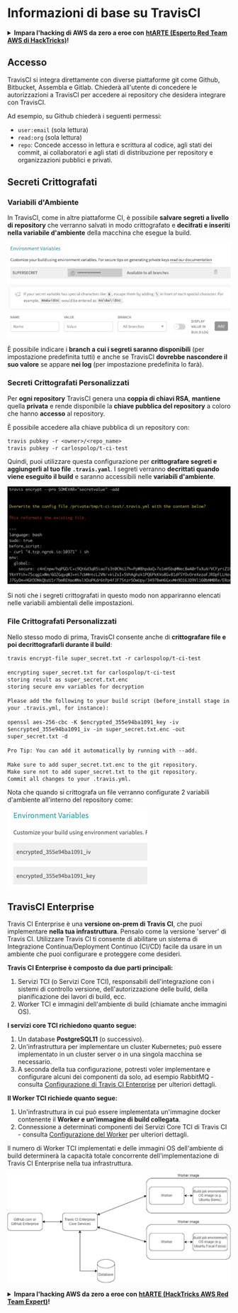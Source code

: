 # Informazioni di base su TravisCI

<details>

<summary><strong>Impara l'hacking di AWS da zero a eroe con</strong> <a href="https://training.hacktricks.xyz/courses/arte"><strong>htARTE (Esperto Red Team AWS di HackTricks)</strong></a><strong>!</strong></summary>

Altri modi per supportare HackTricks:

* Se desideri vedere la tua **azienda pubblicizzata su HackTricks** o **scaricare HackTricks in PDF** Controlla i [**PIANI DI ABBONAMENTO**](https://github.com/sponsors/carlospolop)!
* Ottieni il [**merchandising ufficiale di PEASS & HackTricks**](https://peass.creator-spring.com)
* Scopri [**La Famiglia PEASS**](https://opensea.io/collection/the-peass-family), la nostra collezione di [**NFT esclusivi**](https://opensea.io/collection/the-peass-family)
* **Unisciti al** 💬 [**gruppo Discord**](https://discord.gg/hRep4RUj7f) o al [**gruppo telegram**](https://t.me/peass) o **seguici** su **Twitter** 🐦 [**@hacktricks\_live**](https://twitter.com/hacktricks\_live)**.**
* **Condividi i tuoi trucchi di hacking inviando PR a** [**HackTricks**](https://github.com/carlospolop/hacktricks) e [**HackTricks Cloud**](https://github.com/carlospolop/hacktricks-cloud) github repos.

</details>

## Accesso

TravisCI si integra direttamente con diverse piattaforme git come Github, Bitbucket, Assembla e Gitlab. Chiederà all'utente di concedere le autorizzazioni a TravisCI per accedere ai repository che desidera integrare con TravisCI.

Ad esempio, su Github chiederà i seguenti permessi:

* `user:email` (sola lettura)
* `read:org` (sola lettura)
* `repo`: Concede accesso in lettura e scrittura al codice, agli stati dei commit, ai collaboratori e agli stati di distribuzione per repository e organizzazioni pubblici e privati.

## Secreti Crittografati

### Variabili d'Ambiente

In TravisCI, come in altre piattaforme CI, è possibile **salvare segreti a livello di repository** che verranno salvati in modo crittografato e **decifrati e inseriti nella variabile d'ambiente** della macchina che esegue la build.

![](<../../.gitbook/assets/image (203).png>)

È possibile indicare i **branch a cui i segreti saranno disponibili** (per impostazione predefinita tutti) e anche se TravisCI **dovrebbe nascondere il suo valore** se appare **nei log** (per impostazione predefinita lo farà).

### Secreti Crittografati Personalizzati

Per **ogni repository** TravisCI genera una **coppia di chiavi RSA**, **mantiene** quella **privata** e rende disponibile la **chiave pubblica del repository** a coloro che hanno **accesso** al repository.

È possibile accedere alla chiave pubblica di un repository con:
```
travis pubkey -r <owner>/<repo_name>
travis pubkey -r carlospolop/t-ci-test
```
Quindi, puoi utilizzare questa configurazione per **crittografare segreti e aggiungerli al tuo file `.travis.yaml`**. I segreti verranno **decrittati quando viene eseguito il build** e saranno accessibili nelle **variabili d'ambiente**.

![](<../../.gitbook/assets/image (139).png>)

Si noti che i segreti crittografati in questo modo non appariranno elencati nelle variabili ambientali delle impostazioni.

### File Crittografati Personalizzati

Nello stesso modo di prima, TravisCI consente anche di **crittografare file e poi decrittografarli durante il build**:
```
travis encrypt-file super_secret.txt -r carlospolop/t-ci-test

encrypting super_secret.txt for carlospolop/t-ci-test
storing result as super_secret.txt.enc
storing secure env variables for decryption

Please add the following to your build script (before_install stage in your .travis.yml, for instance):

openssl aes-256-cbc -K $encrypted_355e94ba1091_key -iv $encrypted_355e94ba1091_iv -in super_secret.txt.enc -out super_secret.txt -d

Pro Tip: You can add it automatically by running with --add.

Make sure to add super_secret.txt.enc to the git repository.
Make sure not to add super_secret.txt to the git repository.
Commit all changes to your .travis.yml.
```
Nota che quando si crittografa un file verranno configurate 2 variabili d'ambiente all'interno del repository come:

![](<../../.gitbook/assets/image (170).png>)

## TravisCI Enterprise

Travis CI Enterprise è una **versione on-prem di Travis CI**, che puoi implementare **nella tua infrastruttura**. Pensalo come la versione 'server' di Travis CI. Utilizzare Travis CI ti consente di abilitare un sistema di Integrazione Continua/Deployment Continuo (CI/CD) facile da usare in un ambiente che puoi configurare e proteggere come desideri.

**Travis CI Enterprise è composto da due parti principali:**

1. Servizi TCI (o Servizi Core TCI), responsabili dell'integrazione con i sistemi di controllo versione, dell'autorizzazione delle build, della pianificazione dei lavori di build, ecc.
2. Worker TCI e immagini dell'ambiente di build (chiamate anche immagini OS).

**I servizi core TCI richiedono quanto segue:**

1. Un database **PostgreSQL11** (o successivo).
2. Un'infrastruttura per implementare un cluster Kubernetes; può essere implementato in un cluster server o in una singola macchina se necessario.
3. A seconda della tua configurazione, potresti voler implementare e configurare alcuni dei componenti da solo, ad esempio RabbitMQ - consulta [Configurazione di Travis CI Enterprise](https://docs.travis-ci.com/user/enterprise/tcie-3.x-setting-up-travis-ci-enterprise/) per ulteriori dettagli.

**Il Worker TCI richiede quanto segue:**

1. Un'infrastruttura in cui può essere implementata un'immagine docker contenente il **Worker e un'immagine di build collegata**.
2. Connessione a determinati componenti dei Servizi Core TCI di Travis CI - consulta [Configurazione del Worker](https://docs.travis-ci.com/user/enterprise/setting-up-worker/) per ulteriori dettagli.

Il numero di Worker TCI implementati e delle immagini OS dell'ambiente di build determinerà la capacità totale concorrente dell'implementazione di Travis CI Enterprise nella tua infrastruttura.

![](<../../.gitbook/assets/image (199).png>)

<details>

<summary><strong>Impara l'hacking AWS da zero a eroe con</strong> <a href="https://training.hacktricks.xyz/courses/arte"><strong>htARTE (HackTricks AWS Red Team Expert)</strong></a><strong>!</strong></summary>

Altri modi per supportare HackTricks:

* Se desideri vedere la tua **azienda pubblicizzata in HackTricks** o **scaricare HackTricks in PDF** Controlla i [**PIANI DI ABBONAMENTO**](https://github.com/sponsors/carlospolop)!
* Ottieni il [**merchandising ufficiale PEASS & HackTricks**](https://peass.creator-spring.com)
* Scopri [**The PEASS Family**](https://opensea.io/collection/the-peass-family), la nostra collezione di esclusive [**NFT**](https://opensea.io/collection/the-peass-family)
* **Unisciti al** 💬 [**gruppo Discord**](https://discord.gg/hRep4RUj7f) o al [**gruppo telegram**](https://t.me/peass) o **seguici** su **Twitter** 🐦 [**@hacktricks\_live**](https://twitter.com/hacktricks\_live)**.**
* **Condividi i tuoi trucchi di hacking inviando PR ai** [**HackTricks**](https://github.com/carlospolop/hacktricks) e [**HackTricks Cloud**](https://github.com/carlospolop/hacktricks-cloud) repository di github.

</details>
